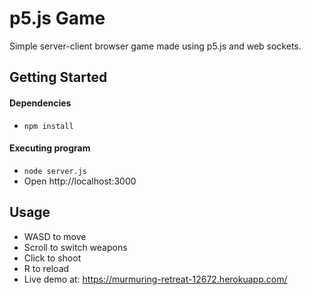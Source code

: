 # p5.js Game 

Simple server-client browser game made using p5.js and web sockets.

## Getting Started

#### Dependencies

* ```npm install``` 

#### Executing program

* ``` node server.js ```
* Open http://localhost:3000

## Usage
* WASD to move
* Scroll to switch weapons
* Click to shoot
* R to reload
* Live demo at: https://murmuring-retreat-12672.herokuapp.com/
